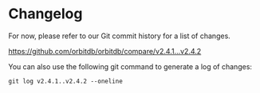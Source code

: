 # Changelog

For now, please refer to our Git commit history for a list of changes.

https://github.com/orbitdb/orbitdb/compare/v2.4.1...v2.4.2

You can also use the following git command to generate a log of changes:

```
git log v2.4.1..v2.4.2 --oneline
```
